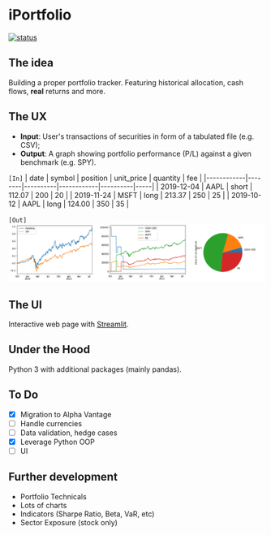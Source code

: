 # iPortfolio

[![status](https://img.shields.io/badge/Status-Alpha-yellow)](/)

## The idea

Building a proper portfolio tracker. Featuring historical allocation, cash flows, **real** returns and more.

## The UX

- **Input**: User's transactions of securities in form of a tabulated file (e.g. CSV);
- **Output**: A graph showing portfolio performance (P/L) against a given benchmark (e.g. SPY).

`[In]`
| date       | symbol | position | unit_price | quantity | fee |
|------------|--------|----------|------------|----------|-----|
| 2019-12-04 | AAPL   | short    | 112.07     | 200      | 20  |
| 2019-11-24 | MSFT   | long     | 213.37     | 250      | 25  |
| 2019-10-12 | AAPL   | long     | 124.00     | 350      | 35  |

`[Out]`
![](/samples/performance-sample.png)

## The UI

Interactive web page with [Streamlit](https://streamlit.io).

## Under the Hood

Python 3 with additional packages (mainly pandas).

## To Do

- [x] Migration to Alpha Vantage
- [ ] Handle currencies
- [ ] Data validation, hedge cases
- [x] Leverage Python OOP
- [ ] UI

## Further development

- Portfolio Technicals
- Lots of charts
- Indicators (Sharpe Ratio, Beta, VaR, etc)
- Sector Exposure (stock only)